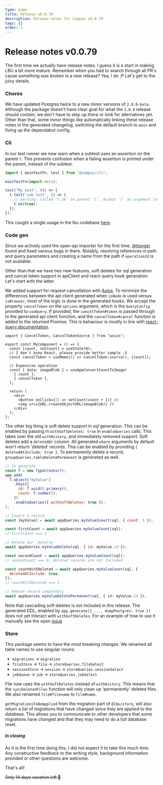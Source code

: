 ```yaml
---
type: page
title: Release v0.0.79
description: Release notes for Compas v0.0.79
tags: []
order: 1
---
```


# Release notes v0.0.79

The first time we actually have release notes. I guess it is a start in making
LBU a bit more mature. Remember when you had to search through all PR's cause
something was broken in a new release? Yea, I do ;P Let's get to the juicy
details.

### Chores

We have updated Postgres twice to a new minor versions of `2.0.0-beta`. Although
the package doesn't have clear goal for what the `2.0.0` release should contain,
we don't have to step up there or look for alternatives yet. Other than that,
some minor things like automatically linking these release notes in the
generated changelog, switching the default branch to `main` and fixing up the
dependabot config.

### Cli

In our test runner we now warn when a subtest uses an assertion on the parent
`t`. This prevents confusion when a failing assertion is printed under the
parent, instead of the subtest.

```js
import { mainTestFn, test } from "@compas/cli";

mainTestFn(import.meta);

test("My test", (t) => {
  t.test("sub test", () => {
    // warning: called 't.ok' on parent 't'. Accept 't' as argument in the callback of 't.test(msg, callback)'.
    t.ok(true);
  });
});
```

This caught a single usage in the lbu codebase
[here](https://github.com/compasjs/compas/blob/fba1ffe00a9f6dc43ed75c521f62eb9a9fb2c985/packages/stdlib/src/lodash.test.js#L112)
.

### Code gen

Since we actively used the open-api importer for the first time,
[@tjonger](https://github.com/tjonger) found and fixed various bugs in there.
Notably, resolving references in path and query parameters and creating a name
from the path if `operationId` is not available.

Other than that we have two new features, soft deletes for sql generation and
cancel token support in apiClient and react-query hook generation. Let's start
with the latter.

We added support for request cancellation with
[Axios](https://github.com/axios/axios#cancellation). To minimize the
differences between the api client generated when `isNode` is used versus
`isBrowser`, most of the logic is done in the generated hooks. We accept the
property `cancelToken` on the `options` argument, which is the `QueryConfig`
provided to `useQuery`. If provided, the `cancelToken#token` is passed through
to the generated api client function, and the `cancelToken#cancel` function is
added to the returned Promise. This is behaviour is mostly in line with
[react-query documentation](https://react-query.tanstack.com/docs/guides/query-cancellation#using-axios).

```tsx
import { CancelToken, CancelTokenSource } from "axios";

export const MyComponent = () => {
  const [count, setCount] = useState(0);
  // I don't know React, please provide better sample :S
  const cancelToken = useMemo(() => CancelToken.source(), [count]);

  // Expensive operation
  const { data: imageBlob } = useAppConvertCountToImage(
    { count },
    { cancelToken },
  );

  return (
    <div>
      <Button onClick={() => setCount(count + 1)} />
      <img src={URL.createObjectURL(imageBlob)} />
    </div>
  );
};
```

The other big thing is soft delete support in sql generation. This can be
enabled by passing in `withSoftDeletes: true` in `enableQueries` calls. This
takes over the old `withHistory`, and immediately removed support. Soft deletes
add a `deletedAt` column. All generated `where` arguments by default won't
return 'deleted' records. This can be enabled by providing
`{ deletedAtInclude: true }`. To permanently delete a record,
`groupQueries.tableDeletePermanent` is generated as well.

```js
// In generate
const T = new TypeCreator();
app.add(
  T.object("myValue")
    .keys({
      id: T.uuid().primary(),
      count: T.number(),
    })
    .enableQueries({ withSoftDeletes: true }),
);

// Insert a record
const [myValue] = await appQueries.myValueInsert(sql, { count: 5 });

const firstCount = await appQueries.myValueCount(sql);
// firstCount === 1

// Delete our `myValue`
await appQueries.myValueDelete(sql, { id: myValue.id });

const secondCount = await appQueries.myValueCount(sql);
// secondCount === 0, deleted records are not included

const countWithDeleted = await appQueries.myValueCount(sql, {
  deletedAtInclude: true,
});
// countWithDeleted === 1

// Remove record completely
await appQueries.myValueDeletePermanent(sql, { id: myValue.id });
```

Note that cascading soft deletes is not included in this release. The generated
DDL, enabled by `app.generate({ ..., dumpPostgres: true })` does not yet
interact with `withSoftDeletes`. For an example of how to use it manually see
the open [issue](https://github.com/compasjs/compas/issues/342)

### Store

This package seems to have the most breaking changes. We renamed all table names
to use singular nouns:

- `migrations` -> `migration`
- `fileStore` -> `file` -> `storeQueries.fileSelect`
- `sessionStore` -> `session` -> `storeQueries.sessionSelect`
- `jobQueue` -> `job` -> `storeQueries.jobSelect`

File now uses the `withSoftDeletes` instead of `withHistory`. This means that
the `syncDeletedFiles` function will only clean up 'permanently' deleted files.
We also renamed `file#filename` to `file#name`.

`getMigrationsToBeApplied` from the migration part of `@lbu/store`, will also
return a list of migrations that have changed since they are applied to the
database. This allows you to communicate to other developers that some
migrations have changed and that they may need to do a full database reset.

##### In closing

As it is the first time doing this, I did not expect it to take this much time.
Any constructive feedback to the writing style, background information provided
or other questions are welcome.

That's all!

~~Only 14 days vacation left :jack_o_lantern:~~
